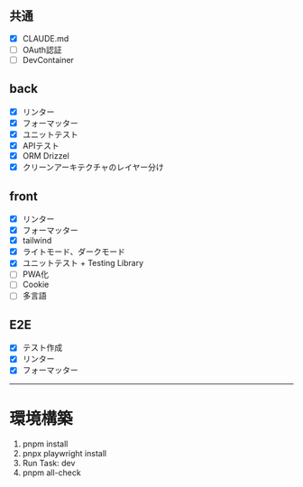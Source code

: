 ## 共通
- [x] CLAUDE.md
- [ ] OAuth認証
- [ ] DevContainer

## back
- [x] リンター
- [x] フォーマッター
- [x] ユニットテスト
- [x] APIテスト
- [x] ORM Drizzel
- [x] クリーンアーキテクチャのレイヤー分け

## front
- [x] リンター
- [x] フォーマッター
- [x] tailwind
- [x] ライトモード、ダークモード
- [x] ユニットテスト + Testing Library 
- [ ] PWA化
- [ ] Cookie
- [ ] 多言語

## E2E
- [x] テスト作成
- [x] リンター
- [x] フォーマッター

--- 
# 環境構築
1. pnpm install
2. pnpx playwright install
3. Run Task: dev
4. pnpm all-check
